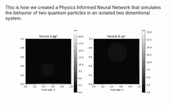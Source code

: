 This is how we created a Physics Informed Neural Network that simulates the behavior of two quantum particles in an isolated two dimentional system.
<break>
![Demo GIF](quantum_particles.gif)
